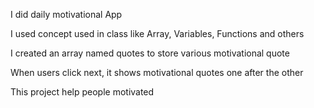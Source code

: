 I did daily motivational App

I used concept used in class like Array, Variables, Functions and others

I created an array named quotes to store various motivational quote

When users click next, it shows motivational quotes one after the other

This project help people motivated